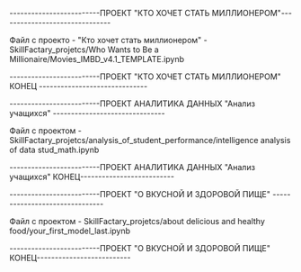 -------------------------ПРОЕКТ "КТО ХОЧЕТ СТАТЬ МИЛЛИОНЕРОМ"-------------------------------
  
Файл с проекто - "Кто хочет стать миллионером" - SkillFactary_projetcs/Who Wants to Be a Millionaire/Movies_IMBD_v4.1_TEMPLATE.ipynb

-------------------------ПРОЕКТ "КТО ХОЧЕТ СТАТЬ МИЛЛИОНЕРОМ" КОНЕЦ ------------------------------


-------------------------ПРОЕКТ АНАЛИТИКА ДАННЫХ "Анализ учащихся" -------------------------------

 Файл с проектом - SkillFactary_projetcs/analysis_of_student_performance/intelligence analysis of data stud_math.ipynb
 
-------------------------ПРОЕКТ АНАЛИТИКА ДАННЫХ "Анализ учащихся" КОНЕЦ--------------------------


-------------------------ПРОЕКТ  "О ВКУСНОЙ И ЗДОРОВОЙ ПИЩЕ" -------------------------------

Файл с проектом - SkillFactary_projetcs/about delicious and healthy food/your_first_model_last.ipynb



-------------------------ПРОЕКТ "О ВКУСНОЙ И ЗДОРОВОЙ ПИЩЕ" КОНЕЦ--------------------------
